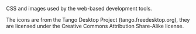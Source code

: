 CSS and images used by the web-based development tools.

The icons are from the Tango Desktop Project (tango.freedesktop.org), they are licensed under the Creative Commons Attribution Share-Alike license.
